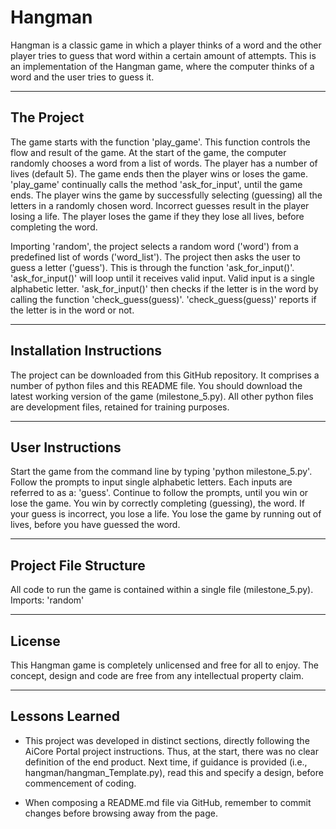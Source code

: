 # Hangman
Hangman is a classic game in which a player thinks of a word and the other player tries to guess that word within a certain amount of attempts.
This is an implementation of the Hangman game, where the computer thinks of a word and the user tries to guess it. 
___
## The Project
The game starts with the function 'play_game'. This function controls the flow and result of the game. 
At the start of the game, the computer randomly chooses a word from a list of words. The player has a number of lives (default 5).
The game ends then the player wins or loses the game. 'play_game' continually calls the method 'ask_for_input', until the game ends.
The player wins the game by successfully selecting (guessing) all the letters in a randomly chosen word. Incorrect guesses result in the player losing a life. The player loses the game if they they lose all lives, before completing the word.

Importing 'random', the project selects a random word ('word') from a predefined list of words ('word_list').
The project then asks the user to guess a letter ('guess'). This is through the function 'ask_for_input()'.
'ask_for_input()' will loop until it receives valid input. Valid input is a single alphabetic letter.
'ask_for_input()' then checks if the letter is in the word by calling the function 'check_guess(guess)'.
'check_guess(guess)' reports if the letter is in the word or not.
___
## Installation Instructions
The project can be downloaded from this GitHub repository. It comprises a number of python files and this README file. You should download the latest working version of the game (milestone_5.py). All other python files are development files, retained for training purposes.
___
## User Instructions
Start the game from the command line by typing 'python milestone_5.py'.
Follow the prompts to input single alphabetic letters. Each inputs are referred to as a: 'guess'.
Continue to follow the prompts, until you win or lose the game.
You win by correctly completing (guessing), the word. If your guess is incorrect, you lose a life.
You lose the game by running out of lives, before you have guessed the word.
___
## Project File Structure
All code to run the game is contained within a single file (milestone_5.py).
Imports: 'random'
___
## License
This Hangman game is completely unlicensed and free for all to enjoy.
The concept, design and code are free from any intellectual property claim.
___
## Lessons Learned
- This project was developed in distinct sections, directly following the AiCore Portal project instructions. Thus, at the start, there was no clear definition of the end product.
Next time, if guidance is provided (i.e., hangman/hangman_Template.py), read this and specify a design, before commencement of coding.

- When composing a README.md file via GitHub, remember to commit changes before browsing away from the page.
